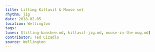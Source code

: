 ```yaml
---
title: Lilting Killavil & Mouse set
rhythm: jig
date: 2018-02-05
location: Wellington
tags: 
tunes: [lilting-banshee.md, killavil-jig.md, mouse-in-the-mug.md]
contributor: Ted Cizadlo
source: Wellington
---
```


